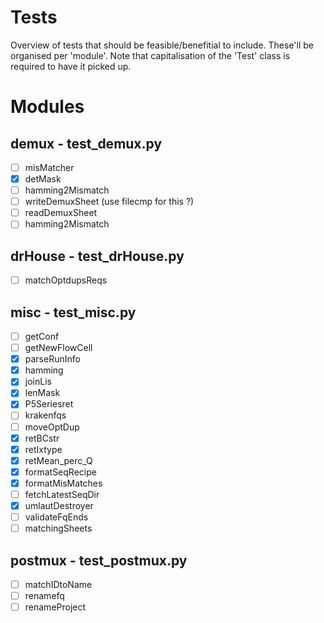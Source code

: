 # Tests

Overview of tests that should be feasible/benefitial to include.
These'll be organised per 'module'. Note that capitalisation of the 'Test' class is required to have it picked up.


# Modules

## demux - test_demux.py

 - [ ] misMatcher
 - [x] detMask
 - [ ] hamming2Mismatch
 - [ ] writeDemuxSheet (use filecmp for this ?)
 - [ ] readDemuxSheet
 - [ ] hamming2Mismatch

## drHouse - test_drHouse.py

 - [ ] matchOptdupsReqs

## misc - test_misc.py

- [ ] getConf
- [ ] getNewFlowCell
- [x] parseRunInfo
- [x] hamming
- [x] joinLis
- [x] lenMask
- [x] P5Seriesret
- [ ] krakenfqs
- [ ] moveOptDup
- [x] retBCstr
- [x] retIxtype
- [x] retMean_perc_Q
- [x] formatSeqRecipe
- [x] formatMisMatches
- [ ] fetchLatestSeqDir
- [x] umlautDestroyer
- [ ] validateFqEnds
- [ ] matchingSheets

## postmux - test_postmux.py

 - [ ] matchIDtoName
 - [ ] renamefq
 - [ ] renameProject